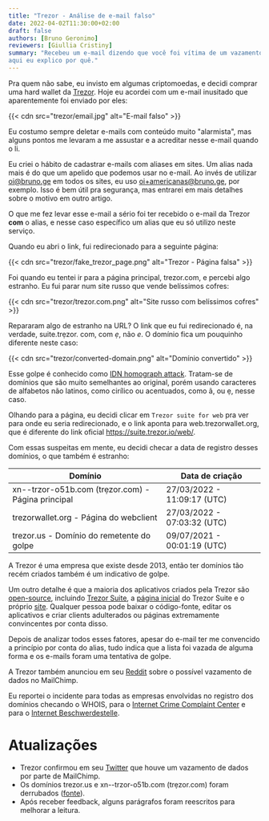 ```yaml
---
title: "Trezor - Análise de e-mail falso"
date: 2022-04-02T11:30:00+02:00
draft: false
authors: [Bruno Geronimo]
reviewers: [Giullia Cristiny]
summary: "Recebeu um e-mail dizendo que você foi vítima de um vazamento? O e-mail é falso, e 
aqui eu explico por quê."
---
```

Pra quem não sabe, eu invisto em algumas criptomoedas, e decidi comprar uma hard wallet da
[Trezor](https://trezor.io). Hoje eu acordei com um e-mail inusitado que aparentemente foi 
enviado por eles:

{{< cdn src="trezor/email.jpg" alt="E-mail falso" >}}

Eu costumo sempre deletar e-mails com conteúdo muito "alarmista", mas alguns pontos me levaram a 
me assustar e a acreditar nesse e-mail quando o li.

Eu criei o hábito de cadastrar e-mails com aliases em sites. Um alias nada mais é do que um apelido
que podemos usar no e-mail. Ao invés de utilizar oi@bruno.ge em todos os sites, eu uso
oi+americanas@bruno.ge, por exemplo. Isso é bem útil pra segurança, mas entrarei em mais detalhes
sobre o motivo em outro artigo.

O que me fez levar esse e-mail a sério foi ter recebido o e-mail da Trezor **com** o 
alias, e nesse caso específico um alias que eu só utilizo neste serviço.

Quando eu abri o link, fui redirecionado para a seguinte página:

{{< cdn src="trezor/fake_trezor_page.png" alt="Trezor - Página falsa" >}}

Foi quando eu tentei ir para a página principal, trezor.com, e percebi algo estranho. Eu fui 
parar num site russo que vende belíssimos cofres:

{{< cdn src="trezor/trezor.com.png" alt="Site russo com belíssimos cofres" >}}

Repararam algo de estranho na URL? O link que eu fui redirecionado é, na verdade, suite.trẹzor.
com, com *ẹ*, não *e*. O domínio fica um pouquinho diferente neste caso:

{{< cdn src="trezor/converted-domain.png" alt="Domínio convertido" >}}

Esse golpe é conhecido como [IDN homograph attack](https://en.wikipedia.org/wiki/IDN_homograph_attack).
Tratam-se de domínios que são muito semelhantes ao original, porém usando caracteres de 
alfabetos não latinos, como cirílico ou acentuados, como ã, ou ẹ, nesse caso.

Olhando para a página, eu decidi clicar em `Trezor suite for web` pra ver para onde eu seria 
redirecionado, e o link aponta para web.trezorwallet.org, que é diferente do link oficial 
https://suite.trezor.io/web/.

Com essas suspeitas em mente, eu decidi checar a data de registro desses domínios, o que também 
é estranho:

| Domínio                                              | Data de criação             |
|------------------------------------------------------| --------------------------- |
| xn--trzor-o51b.com (trẹzor.com) - Página principal   | 27/03/2022 - 11:09:17 (UTC) |
| trezorwallet.org - Página do webclient               | 27/03/2022 - 07:03:32 (UTC) |
| trezor.us - Domínio do remetente do golpe            | 09/07/2021 - 00:01:19 (UTC) |

A Trezor é uma empresa que existe desde 2013, então ter domínios tão recém criados também é um 
indicativo de golpe.

Um outro detalhe é que a maioria dos aplicativos criados pela Trezor são 
[open-source](https://github.com/trezor), 
incluindo [Trezor Suite](https://github.com/trezor/trezor-suite), 
a [página inicial](https://github.com/trezor/trezor-suite/tree/develop/packages/suite-web-landing) 
do Trezor Suite e o próprio [site](https://github.com/trezor/trezor-suite/tree/develop/packages/suite-web).
Qualquer pessoa pode baixar o código-fonte, editar os aplicativos e criar clients adulterados ou 
páginas extremamente convincentes por conta disso.

Depois de analizar todos esses fatores, apesar do e-mail ter me convencido a princípio por conta 
do alias, tudo indica que a lista foi vazada de alguma forma e os e-mails foram uma tentativa de 
golpe.

A Trezor também anunciou em seu [Reddit](https://www.reddit.com/r/TREZOR/comments/tv5yn9/we_are_investigating_a_potential_data_breach_of/) 
sobre o possível vazamento de dados no MailChimp.

Eu reportei o incidente para todas as empresas envolvidas no registro dos domínios checando o 
WHOIS, para o 
[Internet Crime Complaint Center](https://www.ic3.gov/) e para o 
[Internet Beschwerdestelle](https://www.internet-beschwerdestelle.de/en/index.html).

# Atualizações

* Trezor confirmou em seu [Twitter](https://twitter.com/Trezor/status/1510558771944333312) que 
  houve um vazamento de dados por parte de MailChimp.
* Os domínios trezor.us e xn--trzor-o51b.com (trẹzor.com) foram derrubados 
  ([fonte](https://twitter.com/Trezor/status/1510602645572050949)).
* Após receber feedback, alguns parágrafos foram reescritos para melhorar a leitura.